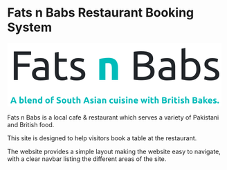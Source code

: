 # Fats n Babs Restaurant Booking System

![Fats n Babs Logo](/media/fatsnbabs-logo.png)

Fats n Babs is a local cafe & restaurant which serves a variety of Pakistani and British food.

This site is designed to help visitors book a table at the restaurant. 

The website provides a simple layout making the website easy to navigate, with a clear navbar listing the different areas of the site.
